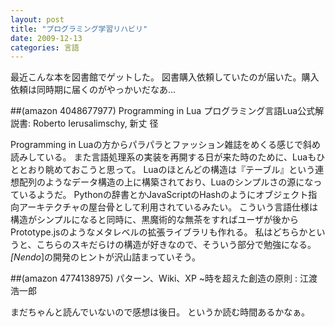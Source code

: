 ```yaml
---
layout: post
title: "プログラミング学習リハビリ"
date: 2009-12-13
categories: 言語
---
```

最近こんな本を図書館でゲットした。
図書購入依頼していたのが届いた。購入依頼は同時期に届くのがやっかいだなあ...

 ##(amazon 4048677977)  Programming in Lua プログラミング言語Lua公式解説書: Roberto Ierusalimschy, 新丈 径

Programming in Luaの方からパラパラとファッション雑誌をめくる感じで斜め読みしている。
また言語処理系の実装を再開する日が来た時のために、Luaもひととおり眺めておこうと思って。
Luaのほとんどの構造は『テーブル』という連想配列のようなデータ構造の上に構築されており、Luaのシンプルさの源になっているようだ。
Pythonの辞書とかJavaScriptのHashのようにオブジェクト指向アーキテクチャの屋台骨として利用されているみたい。
こういう言語仕様は構造がシンプルになると同時に、黒魔術的な無茶をすればユーザが後からPrototype.jsのようなメタレベルの拡張ライブラリも作れる。
私はどちらかというと、こちらのスキだらけの構造が好きなので、そういう部分で勉強になる。
*[Nendo*]の開発のヒントが沢山詰まっていそう。

 ##(amazon 4774138975)  パターン、Wiki、XP ~時を超えた創造の原則 : 江渡 浩一郎

まだちゃんと読んでいないので感想は後日。
というか読む時間あるかなぁ。
